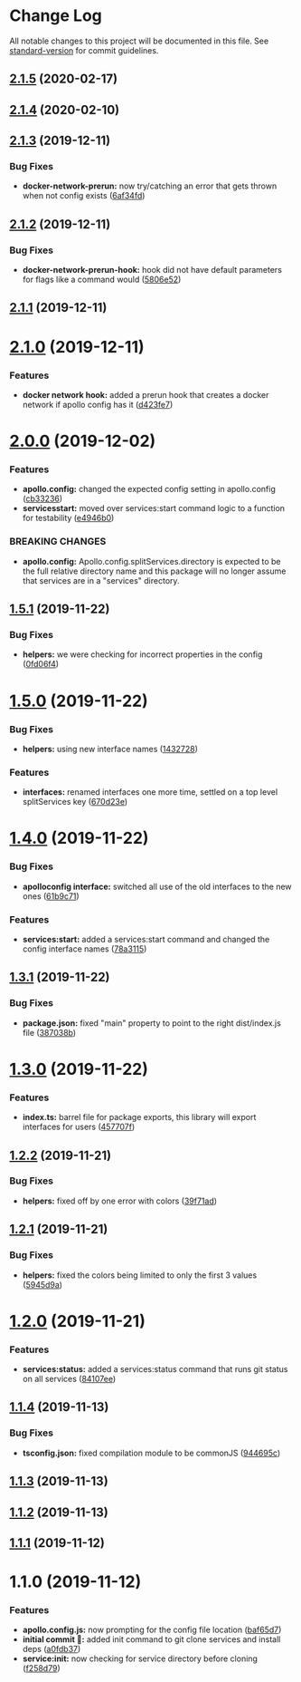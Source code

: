 # Change Log

All notable changes to this project will be documented in this file. See [standard-version](https://github.com/conventional-changelog/standard-version) for commit guidelines.

## [2.1.5](https://github.com/itmayziii/apollo-cli-plugin-split-services/compare/v2.1.4...v2.1.5) (2020-02-17)



## [2.1.4](https://github.com/itmayziii/apollo-cli-plugin-split-services/compare/v2.1.3...v2.1.4) (2020-02-10)



## [2.1.3](https://github.com/itmayziii/apollo-cli-plugin-split-services/compare/v2.1.2...v2.1.3) (2019-12-11)


### Bug Fixes

* **docker-network-prerun:** now try/catching an error that gets thrown when not config exists ([6af34fd](https://github.com/itmayziii/apollo-cli-plugin-split-services/commit/6af34fd))



## [2.1.2](https://github.com/itmayziii/apollo-cli-plugin-split-services/compare/v2.1.1...v2.1.2) (2019-12-11)


### Bug Fixes

* **docker-network-prerun-hook:** hook did not have default parameters for flags like a command would ([5806e52](https://github.com/itmayziii/apollo-cli-plugin-split-services/commit/5806e52))



## [2.1.1](https://github.com/itmayziii/apollo-cli-plugin-split-services/compare/v2.1.0...v2.1.1) (2019-12-11)



# [2.1.0](https://github.com/itmayziii/apollo-cli-plugin-split-services/compare/v2.0.0...v2.1.0) (2019-12-11)


### Features

* **docker network hook:** added a prerun hook that creates a docker network if apollo config has it ([d423fe7](https://github.com/itmayziii/apollo-cli-plugin-split-services/commit/d423fe7))



# [2.0.0](https://github.com/itmayziii/apollo-cli-plugin-split-services/compare/v1.5.1...v2.0.0) (2019-12-02)


### Features

* **apollo.config:** changed the expected config setting in apollo.config ([cb33236](https://github.com/itmayziii/apollo-cli-plugin-split-services/commit/cb33236))
* **servicesstart:** moved over services:start command logic to a function for testability ([e4946b0](https://github.com/itmayziii/apollo-cli-plugin-split-services/commit/e4946b0))


### BREAKING CHANGES

* **apollo.config:** Apollo.config.splitServices.directory is expected to be the full relative directory
name and this package will no longer assume that services are in a "services" directory.



## [1.5.1](https://github.com/itmayziii/apollo-cli-plugin-split-services/compare/v1.5.0...v1.5.1) (2019-11-22)


### Bug Fixes

* **helpers:** we were checking for incorrect properties in the config ([0fd06f4](https://github.com/itmayziii/apollo-cli-plugin-split-services/commit/0fd06f4))



# [1.5.0](https://github.com/itmayziii/apollo-cli-plugin-split-services/compare/v1.4.0...v1.5.0) (2019-11-22)


### Bug Fixes

* **helpers:** using new interface names ([1432728](https://github.com/itmayziii/apollo-cli-plugin-split-services/commit/1432728))


### Features

* **interfaces:** renamed interfaces one more time, settled on a top level splitServices key ([670d23e](https://github.com/itmayziii/apollo-cli-plugin-split-services/commit/670d23e))



# [1.4.0](https://github.com/itmayziii/apollo-cli-plugin-split-services/compare/v1.3.1...v1.4.0) (2019-11-22)


### Bug Fixes

* **apolloconfig interface:** switched all use of the old interfaces to the new ones ([61b9c71](https://github.com/itmayziii/apollo-cli-plugin-split-services/commit/61b9c71))


### Features

* **services:start:** added a services:start command and changed the config interface names ([78a3115](https://github.com/itmayziii/apollo-cli-plugin-split-services/commit/78a3115))



## [1.3.1](https://github.com/itmayziii/apollo-cli-plugin-split-services/compare/v1.3.0...v1.3.1) (2019-11-22)


### Bug Fixes

* **package.json:** fixed "main" property to point to the right dist/index.js file ([387038b](https://github.com/itmayziii/apollo-cli-plugin-split-services/commit/387038b))



# [1.3.0](https://github.com/itmayziii/apollo-cli-plugin-split-services/compare/v1.2.2...v1.3.0) (2019-11-22)


### Features

* **index.ts:** barrel file for package exports, this library will export interfaces for users ([457707f](https://github.com/itmayziii/apollo-cli-plugin-split-services/commit/457707f))



## [1.2.2](https://github.com/itmayziii/apollo-cli-plugin-split-services/compare/v1.2.1...v1.2.2) (2019-11-21)


### Bug Fixes

* **helpers:** fixed off by one error with colors ([39f71ad](https://github.com/itmayziii/apollo-cli-plugin-split-services/commit/39f71ad))



## [1.2.1](https://github.com/itmayziii/apollo-cli-plugin-split-services/compare/v1.2.0...v1.2.1) (2019-11-21)


### Bug Fixes

* **helpers:** fixed the colors being limited to only the first 3 values ([5945d9a](https://github.com/itmayziii/apollo-cli-plugin-split-services/commit/5945d9a))



# [1.2.0](https://github.com/itmayziii/apollo-cli-plugin-split-services/compare/v1.1.4...v1.2.0) (2019-11-21)


### Features

* **services:status:** added a services:status command that runs git status on all services ([84107ee](https://github.com/itmayziii/apollo-cli-plugin-split-services/commit/84107ee))



## [1.1.4](https://github.com/itmayziii/apollo-cli-plugin-split-services/compare/v1.1.3...v1.1.4) (2019-11-13)


### Bug Fixes

* **tsconfig.json:** fixed compilation module to be commonJS ([944695c](https://github.com/itmayziii/apollo-cli-plugin-split-services/commit/944695c))



## [1.1.3](https://github.com/itmayziii/apollo-cli-plugin-split-services/compare/v1.1.2...v1.1.3) (2019-11-13)



## [1.1.2](https://github.com/itmayziii/apollo-cli-plugin-split-services/compare/v1.1.1...v1.1.2) (2019-11-13)



## [1.1.1](https://github.com/itmayziii/apollo-cli-plugin-split-services/compare/v1.1.0...v1.1.1) (2019-11-12)



# 1.1.0 (2019-11-12)


### Features

* **apollo.config.js:** now prompting for the config file location ([baf65d7](https://github.com/itmayziii/apollo-cli-plugin-split-services/commit/baf65d7))
* **initial commit :rocket::** added init command to git clone services and install deps ([a0fdb37](https://github.com/itmayziii/apollo-cli-plugin-split-services/commit/a0fdb37))
* **service:init:** now checking for service directory before cloning ([f258d79](https://github.com/itmayziii/apollo-cli-plugin-split-services/commit/f258d79))
